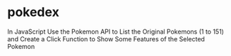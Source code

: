 # pokedex
In JavaScript Use the Pokemon API to List the Original Pokemons (1 to 151) and Create a Click Function to Show Some Features of the Selected Pokemon
